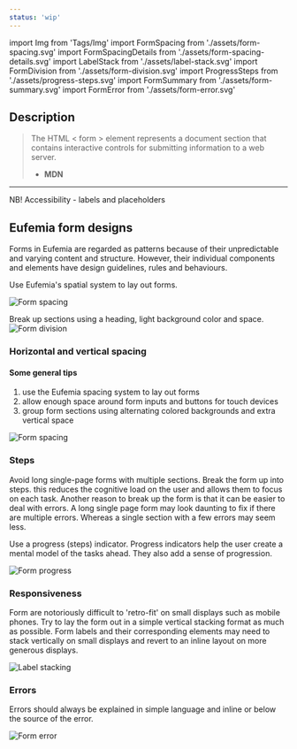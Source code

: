 ```yaml
---
status: 'wip'
---
```


import Img from 'Tags/Img'
import FormSpacing from './assets/form-spacing.svg'
import FormSpacingDetails from './assets/form-spacing-details.svg'
import LabelStack from './assets/label-stack.svg'
import FormDivision from './assets/form-division.svg'
import ProgressSteps from './assets/progress-steps.svg'
import FormSummary from './assets/form-summary.svg'
import FormError from './assets/form-error.svg'

## Description

> The HTML < form > element represents a document section that contains interactive controls for submitting information to a web server.
>
> - **MDN**

---

NB! Accessibility - labels and placeholders

## Eufemia form designs

Forms in Eufemia are regarded as patterns because of their unpredictable and varying content and structure. However, their individual components and elements have design guidelines, rules and behaviours.

Use Eufemia's spatial system to lay out forms.

<Img src={FormSpacingDetails} caption="Form elements with spacing system implemented" alt="Form spacing" />

Break up sections using a heading, light background color and space.
<Img src={FormDivision} caption="Partition form parts using color, space and headings" alt="Form division" />

### Horizontal and vertical spacing

#### Some general tips

1. use the Eufemia spacing system to lay out forms
2. allow enough space around form inputs and buttons for touch devices
3. group form sections using alternating colored backgrounds and extra vertical space

<Img src={FormSpacing} caption="Horizontal and vertical spacing" alt="Form spacing" />

### Steps

Avoid long single-page forms with multiple sections. Break the form up into steps. this reduces the cognitive load on the user and allows them to focus on each task.
Another reason to break up the form is that it can be easier to deal with errors. A long single page form may look daunting to fix if there are multiple errors. Whereas a single section with a few errors may seem less.

Use a progress (steps) indicator. Progress indicators help the user create a mental model of the tasks ahead. They also add a sense of progression.

<Img src={ProgressSteps} caption="Progress through a form" alt="Form progress" />

### Responsiveness

Form are notoriously difficult to 'retro-fit' on small displays such as mobile phones. Try to lay the form out in a simple vertical stacking format as much as possible. Form labels and their corresponding elements may need to stack vertically on small displays and revert to an inline layout on more generous displays.

<Img src={LabelStack} caption="Stack labels over inputs when width is an issue" alt="Label stacking" />

### Errors

Errors should always be explained in simple language and inline or below the source of the error.

<Img src={FormError} caption="Form error" alt="Form error" />
